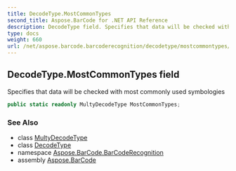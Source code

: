 ```yaml
---
title: DecodeType.MostCommonTypes
second_title: Aspose.BarCode for .NET API Reference
description: DecodeType field. Specifies that data will be checked with most commonly used symbologies
type: docs
weight: 660
url: /net/aspose.barcode.barcoderecognition/decodetype/mostcommontypes/
---
```

## DecodeType.MostCommonTypes field

Specifies that data will be checked with most commonly used symbologies

```csharp
public static readonly MultyDecodeType MostCommonTypes;
```

### See Also

* class [MultyDecodeType](../../multydecodetype/)
* class [DecodeType](../)
* namespace [Aspose.BarCode.BarCodeRecognition](../../decodetype/)
* assembly [Aspose.BarCode](../../../)


